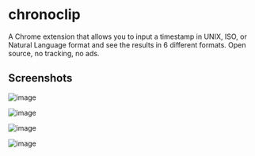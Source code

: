 # chronoclip

A Chrome extension that allows you to input a timestamp in UNIX, ISO, or Natural Language format and see the results in 6 different formats. Open source, no tracking, no ads.

## Screenshots

![image](https://github.com/Kyter-com/chronoclip/assets/38516489/b704932e-4b72-4249-aef8-7a6a3e89cfb1)

![image](https://github.com/Kyter-com/chronoclip/assets/38516489/c08e4a82-c4ff-4f99-a2ef-a22f0ee985c9)

![image](https://github.com/Kyter-com/chronoclip/assets/38516489/8b8b5561-56a3-4723-8a82-859cd83213c4)

![image](https://github.com/Kyter-com/chronoclip/assets/38516489/ef19fdf2-bc1a-4777-98a4-9bb8fd07084d)
